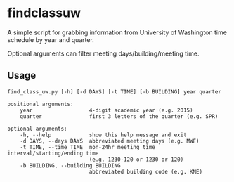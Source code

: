 # findclassuw

A simple script for grabbing information from University of Washington time schedule by year and quarter.

Optional arguments can filter meeting days/building/meeting time.

## Usage

    find_class_uw.py [-h] [-d DAYS] [-t TIME] [-b BUILDING] year quarter
	
    positional arguments:
        year                  4-digit academic year (e.g. 2015)
        quarter               first 3 letters of the quarter (e.g. SPR)
	
    optional arguments:
        -h, --help            show this help message and exit
        -d DAYS, --days DAYS  abbreviated meeting days (e.g. MWF)
        -t TIME, --time TIME  non-24hr meeting time interval/starting/ending time
  	                          (e.g. 1230-120 or 1230 or 120)
        -b BUILDING, --building BUILDING
  	                          abbreviated building code (e.g. KNE)
